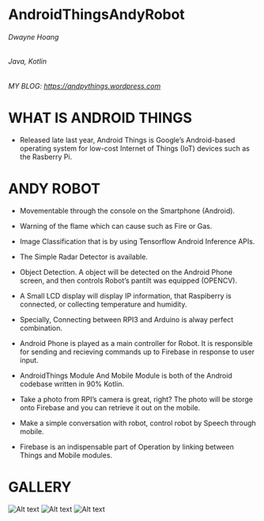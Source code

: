 # AndroidThingsAndyRobot
###### Dwayne Hoang
###### Java, Kotlin
###### MY BLOG: https://andpythings.wordpress.com

# WHAT IS ANDROID THINGS
   * Released late last year, Android Things is Google’s Android-based operating system for low-cost Internet of Things (IoT) devices such as the Rasberry Pi.

# ANDY ROBOT
   * Movementable through the console on the Smartphone  (Android).
   
   * Warning of the flame which can cause such as Fire or Gas.
   
   * Image Classification that is by  using Tensorflow Android Inference APIs.
   
   * The Simple Radar Detector is available.
   
   * Object Detection. A object will be detected on the Android Phone screen, and then controls Robot’s pantilt was equipped (OPENCV).

   * A Small LCD display will display IP information, that Raspiberry is connected, or collecting temperature and humidity.

   * Specially,  Connecting between RPI3 and Arduino is alway perfect combination.
   
   * Android Phone is played as a main controller for Robot. It is responsible for sending and recieving commands up to Firebase in response to user input.

   * AndroidThings Module And Mobile Module is both of the Android codebase written  in 90% Kotlin.

   * Take a photo from RPI’s camera is great, right? The photo will be storge onto Firebase and you can retrieve it out on the mobile.

   * Make a simple conversation with robot, control robot by Speech through mobile.

   * Firebase is an indispensable part of Operation by linking between Things and Mobile modules.
   
  # GALLERY
  
  ![Alt text](https://andpythings.files.wordpress.com/2017/11/p_20171028_111341_fotor.jpg?w=1100 "Optional title")
  ![Alt text](https://andpythings.files.wordpress.com/2017/11/23722708_1370285246432426_1901073835220660601_n.jpg?w=370&h= "Optional title")
  ![Alt text](https://andpythings.files.wordpress.com/2017/11/23722525_1370285283099089_2988750001282678231_n.jpg?w=370&h= "Optional title")
